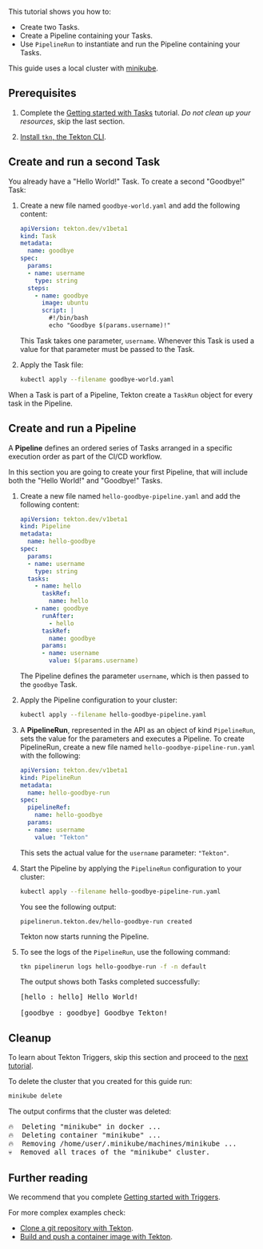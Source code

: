 <!--
---
title: "Getting Started with Pipelines"
linkTitle: "Getting Started with Pipelines"
weight: 2
description: >
  Create and run your first Tekton Pipeline
---
-->

This tutorial shows you how to:

+   Create two Tasks.
+   Create a Pipeline containing your Tasks.
+   Use `PipelineRun` to instantiate and run the Pipeline containing your Tasks.

This guide uses a local cluster with [minikube][].

## Prerequisites

1.  Complete the [Getting started with Tasks](/docs/getting-started/tasks/)
    tutorial. *Do not clean up your resources*, skip the last section.

1.  [Install `tkn`, the Tekton CLI](/docs/cli/).

## Create and run a second Task

You already have a "Hello World!" Task. To create a second "Goodbye!"
Task:

1.  Create a new file named  `goodbye-world.yaml` and add the following
    content:

    ```yaml
    apiVersion: tekton.dev/v1beta1
    kind: Task
    metadata:
      name: goodbye
    spec:
      params:
      - name: username
        type: string
      steps:
        - name: goodbye
          image: ubuntu
          script: |
            #!/bin/bash
            echo "Goodbye $(params.username)!"
    ```

    This Task takes one parameter, `username`. Whenever this Task is used a
    value for that parameter must be passed to the Task.

1.  Apply the Task file:

    ```bash
    kubectl apply --filename goodbye-world.yaml
    ```

When a Task is part of a Pipeline, Tekton create a `TaskRun` object for every
task in the Pipeline.

## Create and run a Pipeline

A **Pipeline** defines an ordered series of Tasks arranged in a specific
execution order as part of the CI/CD workflow.

In this section you are going to create your first Pipeline, that will include
both the "Hello World!" and "Goodbye!" Tasks.

1.  Create a new file named  `hello-goodbye-pipeline.yaml` and add the following
    content:

    ```yaml
    apiVersion: tekton.dev/v1beta1
    kind: Pipeline
    metadata:
      name: hello-goodbye
    spec:
      params:
      - name: username
        type: string
      tasks:
        - name: hello
          taskRef:
            name: hello
        - name: goodbye
          runAfter:
            - hello
          taskRef:
            name: goodbye
          params:
          - name: username
            value: $(params.username)
    ```

    The Pipeline defines the parameter `username`, which is then passed to the
    `goodbye` Task.

1.  Apply the Pipeline configuration to your cluster:

    ```bash
    kubectl apply --filename hello-goodbye-pipeline.yaml
    ```

1.  A **PipelineRun**, represented in the API as an object of kind
    `PipelineRun`, sets the value for the parameters and executes a Pipeline. To
    create  PipelineRun, create a new file named
    `hello-goodbye-pipeline-run.yaml` with the following:

    ```yaml
    apiVersion: tekton.dev/v1beta1
    kind: PipelineRun
    metadata:
      name: hello-goodbye-run
    spec:
      pipelineRef:
        name: hello-goodbye
      params:
      - name: username
        value: "Tekton"
    ```
    
    This sets the actual value for the `username` parameter: `"Tekton"`.

1.  Start the Pipeline by applying the `PipelineRun` configuration to your
    cluster:

    ```bash
    kubectl apply --filename hello-goodbye-pipeline-run.yaml
    ```

    You see the following output:

    ```
    pipelinerun.tekton.dev/hello-goodbye-run created
    ```

    Tekton now starts running the Pipeline.

1.  To see the logs of the `PipelineRun`, use the following command:

    ```bash
    tkn pipelinerun logs hello-goodbye-run -f -n default
    ```

    The output shows both Tasks completed successfully:

    <pre>
    [hello : hello] Hello World!

    [goodbye : goodbye] Goodbye Tekton!
    </pre>

## Cleanup

To learn about Tekton Triggers, skip this section and proceed to the
[next tutorial][triggers-qs].

To delete the cluster that you created for this guide run:

```bash
minikube delete
```

The output confirms that the cluster was deleted:

<pre>
🔥  Deleting "minikube" in docker ...
🔥  Deleting container "minikube" ...
🔥  Removing /home/user/.minikube/machines/minikube ...
💀  Removed all traces of the "minikube" cluster.
</pre>

## Further reading

We recommend that you complete [Getting started with Triggers][triggers-qs].

For more complex examples check:

- [Clone a git repository with Tekton][git-howto].
- [Build and push a container image with Tekton][kaniko-howto].

[minikube]: https://minikube.sigs.k8s.io/docs/start/
[kind]: https://kind.sigs.k8s.io/docs/user/quick-start/#installation
[kubectl]: https://github.com/tektoncd/pipeline/blob/main/docs/developers/local-setup.md
[git-howto]: /docs/how-to-guides/clone-repository/
[kaniko-howto]: /docs/how-to-guides/kaniko-build-push/
[triggers-qs]: /docs/getting-started/triggers/
